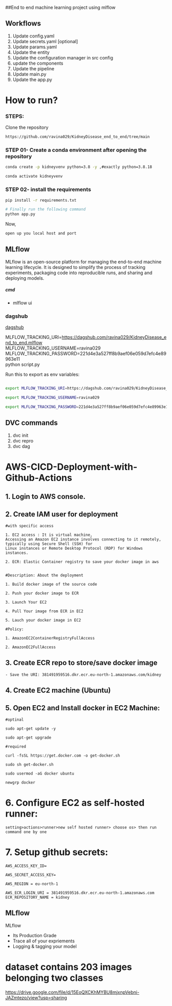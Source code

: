 ##End to end machine learning project using mlflow

## Workflows
1. Update config.yaml
2. Update secrets.yaml [optional]
3. Update params.yaml
4. Update the entity
5. Update the configuration manager in src config
6. update the components
7. Update the pipeline
8. Update main.py
9. Update the app.py




# How to run?
### STEPS:

Clone the repository

```bash
https://github.com/ravina029/KidneyDisease_end_to_end/tree/main
```
### STEP 01- Create a conda environment after opening the repository

```bash
conda create -p kidneyvenv python=3.8 -y ,#exactly python=3.8.18
```

```bash
conda activate kidneyvenv
```


### STEP 02- install the requirements
```bash
pip install -r requirements.txt
```


```bash
# Finally run the following command
python app.py
```

Now,
```bash
open up you local host and port
```



## MLflow

MLflow is an open-source platform for managing the end-to-end machine learning lifecycle. 
It is designed to simplify the process of tracking experiments, 
packaging code into reproducible runs, and sharing and deploying models.

##### cmd
- mlflow ui

### dagshub
[dagshub](https://dagshub.com/)

MLFLOW_TRACKING_URI=https://dagshub.com/ravina029/KidneyDisease_end_to_end.mlflow \
MLFLOW_TRACKING_USERNAME=ravina029 \
MLFLOW_TRACKING_PASSWORD=221d4e3a527ff8b9aef06e059d7efc4e89963e11 \
python script.py


Run this to export as env variables:

```bash

export MLFLOW_TRACKING_URI=https://dagshub.com/ravina029/KidneyDisease_end_to_end.mlflow

export MLFLOW_TRACKING_USERNAME=ravina029

export MLFLOW_TRACKING_PASSWORD=221d4e3a527ff8b9aef06e059d7efc4e89963e11

```
## DVC commands
1. dvc init
2. dvc repro
3. dvc dag



# AWS-CICD-Deployment-with-Github-Actions

## 1. Login to AWS console.

## 2. Create IAM user for deployment

	#with specific access

	1. EC2 access : It is virtual machine,
 	Accessing an Amazon EC2 instance involves connecting to it remotely, typically using Secure Shell (SSH) for 
  	Linux instances or Remote Desktop Protocol (RDP) for Windows instances.

	2. ECR: Elastic Container registry to save your docker image in aws


	#Description: About the deployment

	1. Build docker image of the source code

	2. Push your docker image to ECR

	3. Launch Your EC2 

	4. Pull Your image from ECR in EC2

	5. Lauch your docker image in EC2

	#Policy:

	1. AmazonEC2ContainerRegistryFullAccess

	2. AmazonEC2FullAccess

	
## 3. Create ECR repo to store/save docker image
    - Save the URI: 381491959516.dkr.ecr.eu-north-1.amazonaws.com/kidney
	
## 4. Create EC2 machine (Ubuntu) 

## 5. Open EC2 and Install docker in EC2 Machine:
	
	
	#optinal

	sudo apt-get update -y

	sudo apt-get upgrade
	
	#required

	curl -fsSL https://get.docker.com -o get-docker.sh

	sudo sh get-docker.sh

	sudo usermod -aG docker ubuntu

	newgrp docker
	
# 6. Configure EC2 as self-hosted runner:
    setting>actions>runner>new self hosted runner> choose os> then run command one by one


# 7. Setup github secrets:

    AWS_ACCESS_KEY_ID=

    AWS_SECRET_ACCESS_KEY=

    AWS_REGION = eu-north-1

    AWS_ECR_LOGIN_URI = 381491959516.dkr.ecr.eu-north-1.amazonaws.com
    ECR_REPOSITORY_NAME = kidney




## MLflow 
MLflow

 - Its Production Grade
 - Trace all of your expriements
 - Logging & tagging your model

# dataset contains 203 images belonging two classes
 https://drive.google.com/file/d/15EoQXCKhMYBU8mjxnpVebni-JAZmtezo/view?usp=sharing

